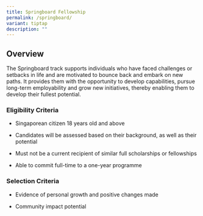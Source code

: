 ```yaml
---
title: Springboard Fellowship
permalink: /springboard/
variant: tiptap
description: ""
---
```

<h2><strong>Overview &nbsp;</strong></h2>
<p>The Springboard track supports individuals who have faced challenges or
setbacks in life and are motivated to bounce back and embark on new paths.
It provides them with the opportunity to develop capabilities, pursue long-term
employability and grow new initiatives, thereby enabling them to develop
their fullest potential.</p>
<h3>Eligibility Criteria</h3>
<ul>
<li>
<p>Singaporean citizen 18 years old and above</p>
</li>
<li>
<p>Candidates will be assessed based on their background, as well as their
potential</p>
</li>
<li>
<p>Must not be a current recipient of similar full scholarships or fellowships</p>
</li>
<li>
<p>Able to commit full-time to a one-year programme</p>
</li>
</ul>
<h3>Selection Criteria</h3>
<ul>
<li>
<p>Evidence of personal growth and positive changes made</p>
</li>
<li>
<p>Community impact potential</p>
</li>
</ul>
<p></p>